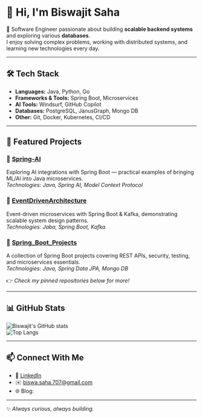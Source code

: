 # 👋 Hi, I'm Biswajit Saha  

🚀 Software Engineer passionate about building **scalable backend systems** and exploring various **databases**.  
I enjoy solving complex problems, working with distributed systems, and learning new technologies every day.  

---

## 🛠️ Tech Stack  
- **Languages:** Java, Python, Go
- **Frameworks & Tools:** Spring Boot, Microservices
- **AI Tools:** Windsurf, GitHub Copilot
- **Databases:** PostgreSQL, JanusGraph, Mongo DB 
- **Other:** Git, Docker, Kubernetes, CI/CD  

---

## 🌟 Featured Projects  

### 🔹 [Spring-AI](https://github.com/Biswajit8/Spring-AI)
Exploring AI integrations with Spring Boot — practical examples of bringing ML/AI into Java microservices.  
*Technologies: Java, Spring AI, Model Context Protocol*  

### 🔹 [EventDrivenArchitecture](https://github.com/Biswajit8/EventDrivenArchitecture)
Event-driven microservices with Spring Boot & Kafka, demonstrating scalable system design patterns.  
*Technologies: Jaba, Spring Boot, Kafka*  

### 🔹 [Spring_Boot_Projects](https://github.com/Biswajit8/Spring_Boot_Projects)
A collection of Spring Boot projects covering REST APIs, security, testing, and microservices essentials.  
*Technologies: Java, Spring Data JPA, Mongo DB*  

👉 *Check my pinned repositories below for more!*  

---

## 📊 GitHub Stats  

![Biswajit's GitHub stats](https://github-readme-stats.vercel.app/api?username=Biswajit8&show_icons=true&theme=radical)  
![Top Langs](https://github-readme-stats.vercel.app/api/top-langs/?username=Biswajit8&layout=compact&theme=radical)  

---

## 📫 Connect With Me  
- 💼 [LinkedIn](https://www.linkedin.com/in/sahabiswajit/)  
- ✉️ biswa.saha.707@gmail.com  
- 🌐 Blog:  

---
✨ *Always curious, always building.*  

<!--
**Biswajit8/Biswajit8** is a ✨ _special_ ✨ repository because its `README.md` (this file) appears on your GitHub profile.

Here are some ideas to get you started:

- 🔭 I’m currently working on ...
- 🌱 I’m currently learning ...
- 👯 I’m looking to collaborate on ...
- 🤔 I’m looking for help with ...
- 💬 Ask me about ...
- 📫 How to reach me: ...
- 😄 Pronouns: ...
- ⚡ Fun fact: ...
-->
